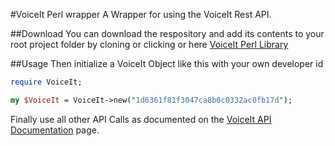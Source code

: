 #VoiceIt Perl wrapper
A Wrapper for using the VoiceIt Rest API.

##Download
You can download the respository and add its contents to your root project folder by cloning or clicking or here [VoiceIt Perl Library](https://github.com/voiceittech/voiceit-perl/archive/master.zip)

##Usage
Then initialize a VoiceIt Object like this with your own developer id
```perl
require VoiceIt;

my $VoiceIt = VoiceIt->new("1d6361f81f3047ca8b0c0332ac0fb17d");
```
Finally use all other API Calls as documented on the [VoiceIt API Documentation](https://siv.voiceprintportal.com/getstarted.jsp#apidocs) page.
